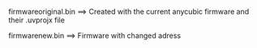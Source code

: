 firmwareoriginal.bin ==> Created with the current anycubic firmware and their .uvprojx file

firmwarenew.bin ==> Firmware with changed adress